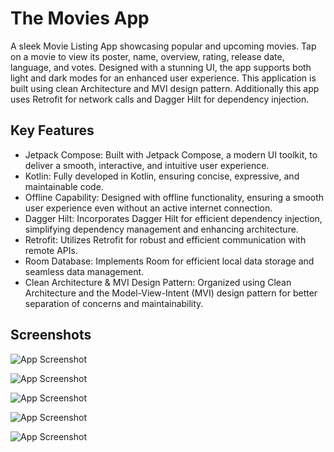 
# The Movies App

A sleek Movie Listing App showcasing popular and upcoming movies. Tap on a movie to view its poster, name, overview, rating, release date, language, and votes. Designed with a stunning UI, the app supports both light and dark modes for an enhanced user experience. This application is built using clean Architecture and MVI design pattern. Additionally this app uses Retrofit for network calls and Dagger Hilt for dependency injection.

## Key Features

- Jetpack Compose: Built with Jetpack Compose, a modern UI toolkit, to deliver a smooth, interactive, and intuitive user experience.
- Kotlin: Fully developed in Kotlin, ensuring concise, expressive, and maintainable code.
- Offline Capability: Designed with offline functionality, ensuring a smooth user experience even without an active internet connection.
- Dagger Hilt: Incorporates Dagger Hilt for efficient dependency injection, simplifying dependency management and enhancing architecture.
- Retrofit: Utilizes Retrofit for robust and efficient communication with remote APIs.
- Room Database: Implements Room for efficient local data storage and seamless data management.
- Clean Architecture & MVI Design Pattern: Organized using Clean Architecture and the Model-View-Intent (MVI) design pattern for better separation of concerns and maintainability.


## Screenshots

![App Screenshot](https://drive.google.com/file/d/1rX-GRAy2E6JhOF1YH2luov9PKmezWdoD/view?usp=drive_link)

![App Screenshot](https://drive.google.com/file/d/1hRVbOoQKreeHhhcKrCoY17SJmBfahOyv/view?usp=drive_link)

![App Screenshot](https://drive.google.com/file/d/1oj7u5TpevDsjhR1Vhh82j3_ZLi-Uzdvx/view?usp=drive_link)

![App Screenshot](https://drive.google.com/file/d/1NSs8U0K1f7alzVjDZsfVnLDXeoqR6zQT/view?usp=drive_link)

![App Screenshot]([https://drive.google.com/file/d/1NSs8U0K1f7alzVjDZsfVnLDXeoqR6zQT/view?usp=drive_link](https://images.pexels.com/photos/29399294/pexels-photo-29399294/free-photo-of-serene-winter-landscape-with-snowy-mountains.jpeg))
